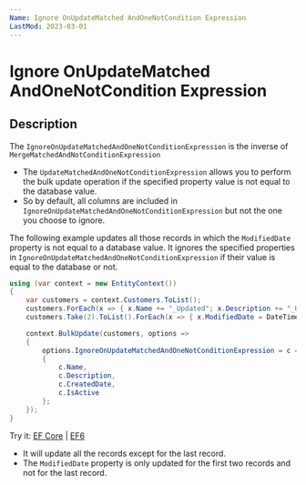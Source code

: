 ```yaml
---
Name: Ignore OnUpdateMatched AndOneNotCondition Expression
LastMod: 2023-03-01
---
```


# Ignore OnUpdateMatched AndOneNotCondition Expression

## Description

The `IgnoreOnUpdateMatchedAndOneNotConditionExpression` is the inverse of `MergeMatchedAndNotConditionExpression` 

 - The `UpdateMatchedAndOneNotConditionExpression` allows you to perform the bulk update operation if the specified property value is not equal to the database value.
 - So by default, all columns are included in `IgnoreOnUpdateMatchedAndOneNotConditionExpression` but not the one you choose to ignore.

The following example updates all those records in which the `ModifiedDate` property is not equal to a database value. It ignores the specified properties in `IgnoreOnUpdateMatchedAndOneNotConditionExpression` if their value is equal to the database or not.

```csharp
using (var context = new EntityContext())
{
    var customers = context.Customers.ToList();
    customers.ForEach(x => { x.Name += "_Updated"; x.Description += "_Updated"; x.IsActive = false; });
    customers.Take(2).ToList().ForEach(x => { x.ModifiedDate = DateTime.Now; });

    context.BulkUpdate(customers, options => 
    {
        options.IgnoreOnUpdateMatchedAndOneNotConditionExpression = c => new 
        {
            c.Name, 
            c.Description, 
            c.CreatedDate, 
            c.IsActive 
        };
    });
}
```

Try it: [EF Core](https://dotnetfiddle.net/cbtsCP) | [EF6](https://dotnetfiddle.net/5v8F8E)

 - It will update all the records except for the last record.
 - The `ModifiedDate` property is only updated for the first two records and not for the last record.
